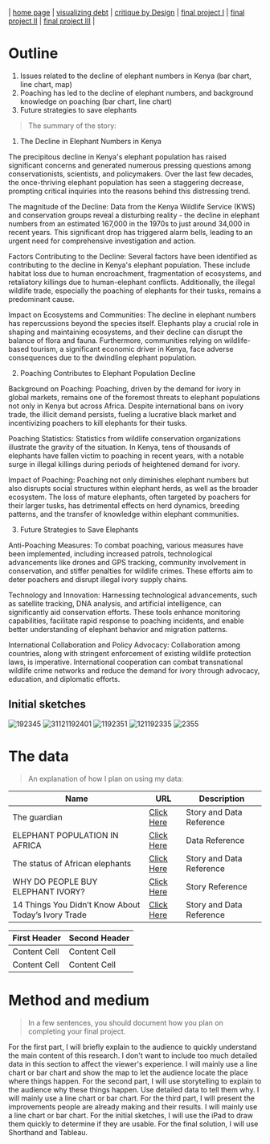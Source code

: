 | [home page](https://xf3z.github.io/Xiaofan-portfolio/) | [visualizing debt](visualizing-government-debt) | [critique by Design](critique-by-design) | [final project I](final-project-part-one) | [final project II](final-project-part-two) | [final project III](final-project-part-three) |

# Outline
1. Issues related to the decline of elephant numbers in Kenya (bar chart, line chart, map)
2. Poaching has led to the decline of elephant numbers, and background knowledge on poaching (bar chart, line chart)
3. Future strategies to save elephants

> The summary of the story:
1. The Decline in Elephant Numbers in Kenya

The precipitous decline in Kenya's elephant population has raised significant concerns and generated numerous pressing questions among conservationists, scientists, and policymakers. Over the last few decades, the once-thriving elephant population has seen a staggering decrease, prompting critical inquiries into the reasons behind this distressing trend.

The magnitude of the Decline:
Data from the Kenya Wildlife Service (KWS) and conservation groups reveal a disturbing reality - the decline in elephant numbers from an estimated 167,000 in the 1970s to just around 34,000 in recent years. This significant drop has triggered alarm bells, leading to an urgent need for comprehensive investigation and action.

Factors Contributing to the Decline:
Several factors have been identified as contributing to the decline in Kenya's elephant population. These include habitat loss due to human encroachment, fragmentation of ecosystems, and retaliatory killings due to human-elephant conflicts. Additionally, the illegal wildlife trade, especially the poaching of elephants for their tusks, remains a predominant cause.

Impact on Ecosystems and Communities:
The decline in elephant numbers has repercussions beyond the species itself. Elephants play a crucial role in shaping and maintaining ecosystems, and their decline can disrupt the balance of flora and fauna. Furthermore, communities relying on wildlife-based tourism, a significant economic driver in Kenya, face adverse consequences due to the dwindling elephant population.

2. Poaching Contributes to Elephant Population Decline

Background on Poaching:
Poaching, driven by the demand for ivory in global markets, remains one of the foremost threats to elephant populations not only in Kenya but across Africa. Despite international bans on ivory trade, the illicit demand persists, fueling a lucrative black market and incentivizing poachers to kill elephants for their tusks.

Poaching Statistics:
Statistics from wildlife conservation organizations illustrate the gravity of the situation. In Kenya, tens of thousands of elephants have fallen victim to poaching in recent years, with a notable surge in illegal killings during periods of heightened demand for ivory.

Impact of Poaching:
Poaching not only diminishes elephant numbers but also disrupts social structures within elephant herds, as well as the broader ecosystem. The loss of mature elephants, often targeted by poachers for their larger tusks, has detrimental effects on herd dynamics, breeding patterns, and the transfer of knowledge within elephant communities.

3. Future Strategies to Save Elephants

Anti-Poaching Measures:
To combat poaching, various measures have been implemented, including increased patrols, technological advancements like drones and GPS tracking, community involvement in conservation, and stiffer penalties for wildlife crimes. These efforts aim to deter poachers and disrupt illegal ivory supply chains.

Technology and Innovation:
Harnessing technological advancements, such as satellite tracking, DNA analysis, and artificial intelligence, can significantly aid conservation efforts. These tools enhance monitoring capabilities, facilitate rapid response to poaching incidents, and enable better understanding of elephant behavior and migration patterns.

International Collaboration and Policy Advocacy:
Collaboration among countries, along with stringent enforcement of existing wildlife protection laws, is imperative. International cooperation can combat transnational wildlife crime networks and reduce the demand for ivory through advocacy, education, and diplomatic efforts.

## Initial sketches

![192345](https://github.com/XF3Z/Xiaofan-portfolio/assets/149110736/1e389f17-dfd7-4270-94e9-a96092f91226)
![31121192401](https://github.com/XF3Z/Xiaofan-portfolio/assets/149110736/7b211b5a-0d9b-45cd-aa67-1796e5761725)
![1192351](https://github.com/XF3Z/Xiaofan-portfolio/assets/149110736/c2bd4a30-f0c9-4d02-bcbb-efe03db36574)
![121192335](https://github.com/XF3Z/Xiaofan-portfolio/assets/149110736/086141fc-1b2c-45fc-81ef-5c968ff72c93)
![2355](https://github.com/XF3Z/Xiaofan-portfolio/assets/149110736/6a95341c-b92f-4fc3-b415-842b182734c4)

# The data
> An explanation of how I plan on using my data:

| Name | URL | Description |
|------|-----|-------------|
|The guardian|[Click Here](https://www.theguardian.com/environment/2016/sep/09/elephants-on-the-path-to-extinction-the-facts-chinese-language)|Story and Data Reference|
|ELEPHANT  POPULATION IN AFRICA|[Click Here](https://www.overandaboveafrica.com/elephants?gad_source=1&gclid=Cj0KCQiApOyqBhDlARIsAGfnyMrbtbqsfObkUjD_vBl8s-cSBFJ-q_-JnZ_xWS0k7Gb10IgTMv0buUsaAnOcEALw_wcB)|Data Reference|
|The status of African elephants|[Click Here](https://www.worldwildlife.org/magazine/issues/winter-2018/articles/the-status-of-african-elephants)|Story and Data Reference|
|WHY DO PEOPLE BUY ELEPHANT IVORY?|[Click Here](https://www.worldwildlife.org/magazine/issues/winter-2018/articles/why-do-people-buy-elephant-ivory) |Story Reference|
|14 Things You Didn’t Know About Today’s Ivory Trade|[Click Here](https://wildaid.org/14-things-you-didnt-know-about-todays-ivory-trade/)|Story and Data Reference|

| First Header  | Second Header |
| ------------- | ------------- |
| Content Cell  | Content Cell  |
| Content Cell  | Content Cell  |
# Method and medium
> In a few sentences, you should document how you plan on completing your final project.

For the first part, I will briefly explain to the audience to quickly understand the main content of this research. I don't want to include too much detailed data in this section to affect the viewer's experience. I will mainly use a line chart or bar chart and show the map to let the audience locate the place where things happen.
For the second part, I will use storytelling to explain to the audience why these things happen. Use detailed data to tell them why. I will mainly use a line chart or bar chart.
For the third part, I will present the improvements people are already making and their results. I will mainly use a line chart or bar chart.
For the initial sketches, I will use the iPad to draw them quickly to determine if they are usable.
For the final solution, I will use Shorthand and Tableau.
